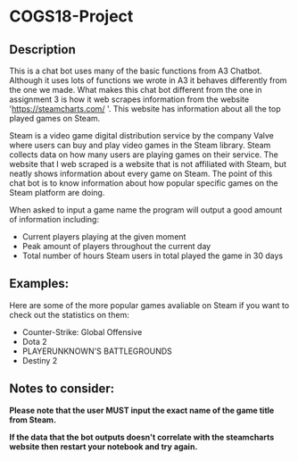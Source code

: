 # COGS18-Project
## Description
This is a chat bot uses many of the basic functions from A3 Chatbot. Although it uses lots of functions we wrote in A3 it behaves differently from the one we made. What makes this chat bot different from the one in assignment 3 is how it web scrapes information from the website 'https://steamcharts.com/ '. This website has information about all the top played games on Steam. 

Steam is a video game digital distribution service by the company Valve where users can buy and play video games in the Steam library. Steam collects data on how many users are playing games on their service. The website that I web scraped is a website that is not affiliated with Steam, but neatly shows information about every game on Steam. The point of this chat bot is to know information about how popular specific games on the Steam platform are doing.

When asked to input a game name the program will output a good amount of information including:
- Current players playing at the given moment
- Peak amount of players throughout the current day
- Total number of hours Steam users in total played the game in 30 days

## Examples:
Here are some of the more popular games avaliable on Steam if you want to check out the statistics on them:

- Counter-Strike: Global Offensive
- Dota 2
- PLAYERUNKNOWN'S BATTLEGROUNDS
- Destiny 2

## Notes to consider:
**Please note that the user MUST input the exact name of the game title from Steam.**

**If the data that the bot outputs doesn't correlate with the steamcharts website then restart your notebook and try again.**
